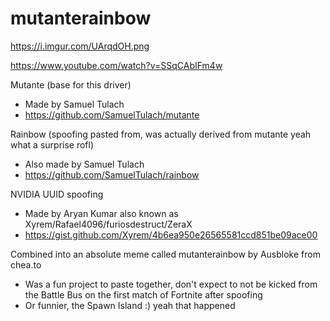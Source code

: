 # mutanterainbow
https://i.imgur.com/UArqdOH.png

https://www.youtube.com/watch?v=SSqCAbIFm4w

Mutante (base for this driver)
* Made by Samuel Tulach
* https://github.com/SamuelTulach/mutante

Rainbow (spoofing pasted from, was actually derived from mutante yeah what a surprise rofl)
* Also made by Samuel Tulach
* https://github.com/SamuelTulach/rainbow

NVIDIA UUID spoofing
* Made by Aryan Kumar also known as Xyrem/Rafael4096/furiosdestruct/ZeraX
* https://gist.github.com/Xyrem/4b6ea950e26565581ccd851be09ace00

Combined into an absolute meme called mutanterainbow by Ausbloke from chea.to
* Was a fun project to paste together, don't expect to not be kicked from the Battle Bus on the first match of Fortnite after spoofing
* Or funnier, the Spawn Island :) yeah that happened
